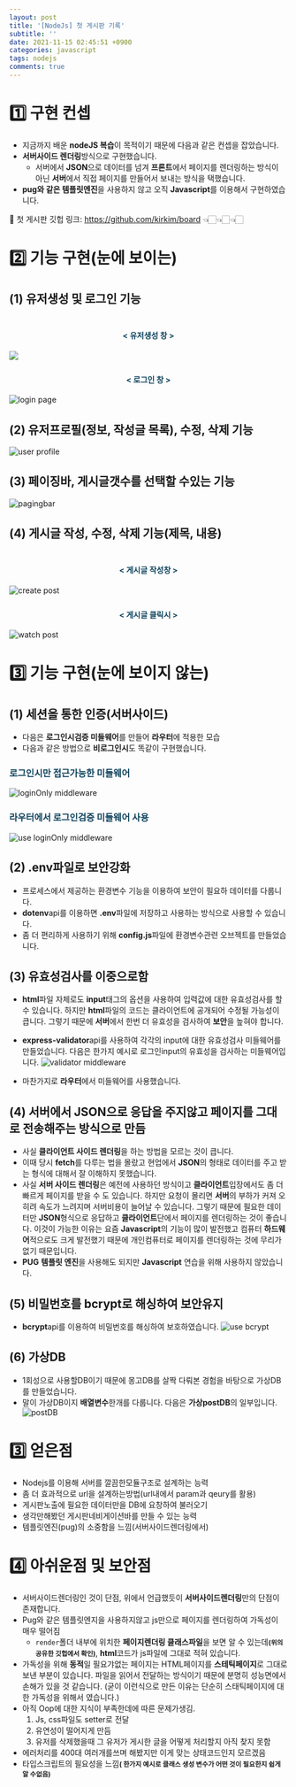 ```yaml
---
layout: post
title: '[NodeJs] 첫 게시판 기록'
subtitle: ''
date: 2021-11-15 02:45:51 +0900
categories: javascript
tags: nodejs
comments: true
---
```


<h1>1️⃣ 구현 컨셉</h1>

- 지금까지 배운 <b class="green">nodeJS 복습</b>이 목적이기 때문에 다음과 같은 컨셉을 잡았습니다.
- <b class="green">서버사이드 렌더링</b>방식으로 구현했습니다.
  - 서버에서 <b class="brown">JSON</b>으로 데이터를 넘겨 **프론트**에서 페이지를 렌더링하는 방식이 아닌 **서버**에서 직접 페이지를 만들어서 보내는 방식을 택했습니다.
- <b class="green">pug와 같은 템플릿엔진</b>을 사용하지 않고 오직 <b class="brown">Javascript</b>를 이용해서 구현하였습니다.

🌈 첫 게시판 깃헙 링크: <a href="https://github.com/kirkim/board">https://github.com/kirkim/board</a> 👈🏻👈🏻👈🏻

<h1 class="ksubject">2️⃣ 기능 구현(눈에 보이는)</h1>

## (1) 유저생성 및 로그인 기능

<div class="explain-cover">
    <div class="explain-left" style="padding-top:1%">
        <h4 align="middle" style="color:#0e435c;">&lt; 유저생성 창 &gt;</h4>
        <img src="/assets/img/nodeJs/board/6.png">
    </div>
    <div class="explain-right" style="padding-top:1%">
        <h4 align="middle" style="color:#0e435c;">&lt; 로그인 창 &gt;</h4>
        <img src="/assets/img/nodeJs/board/1.png" alt="login page">
    </div>
</div>

## (2) 유저프로필(정보, 작성글 목록), 수정, 삭제 기능

  <img src="/assets/img/nodeJs/board/2.png" alt="user profile">

## (3) 페이징바, 게시글갯수를 선택할 수있는 기능

  <img src="/assets/img/nodeJs/board/3.png" alt="pagingbar">

## (4) 게시글 작성, 수정, 삭제 기능(제목, 내용)

<div class="explain-cover">
    <div class="explain-left" style="padding-top:1%">
        <h4 align="middle" style="color:#0e435c;">&lt; 게시글 작성창 &gt;</h4>
        <img src="/assets/img/nodeJs/board/4.png" alt="create post">
    </div>
    <div class="explain-right" style="padding-top:1%">
        <h4 align="middle" style="color:#0e435c;">&lt; 게시글 클릭시 &gt;</h4>
        <img src="/assets/img/nodeJs/board/5.png" alt="watch post">
    </div>
</div>

<h1 class="ksubject">3️⃣ 기능 구현(눈에 보이지 않는)</h1>

## (1) 세션을 통한 인증(서버사이드)

- 다음은 **로그인시검증 미들웨어**를 만들어 **라우터**에 적용한 모습
- 다음과 같은 방법으로 **비로그인시**도 똑같이 구현했습니다.

<h3 style="color:#0e435c;">로그인시만 접근가능한 미들웨어</h3>
<img src="/assets/img/nodeJs/board/7.png" alt="loginOnly middleware">
<h3 style="color:#0e435c;">라우터에서 로그인검증 미들웨어 사용</h3>
<img src="/assets/img/nodeJs/board/8.png" alt="use loginOnly middleware">

## (2) .env파일로 보안강화

- 프로세스에서 제공하는 환경변수 기능을 이용하여 보안이 필요하 데이터를 다룹니다.
- <b class="brown">dotenv</b>api를 이용하면 **.env**파일에 저장하고 사용하는 방식으로 사용할 수 있습니다.
- 좀 더 편리하게 사용하기 위해 <b class="bronw">config.js</b>파일에 환경변수관련 오브젝트를 만들었습니다.

## (3) 유효성검사를 이중으로함

- **html**파일 자체로도 **input**태그의 옵션을 사용하여 입력값에 대한 유효성검사를 할 수 있습니다. 하지만 **html**파일의 코드는 클라이언트에 공개되어 수정될 가능성이 큽니다. 그렇기 때문에 **서버**에서 한번 더 유효성을 검사하여 **보안**을 높혀야 합니다.
- <b class="brown">express-validator</b>api를 사용하여 각각의 input에 대한 유효성검사 미들웨어를 만들었습니다. 다음은 한가지 예시로 로그인input의 유효성을 검사하는 미들웨어입니다.
  <img src="/assets/img/nodeJs/board/9.png" alt="validator middleware">

- 마찬가지로 **라우터**에서 미들웨어를 사용했습니다.

## (4) 서버에서 JSON으로 응답을 주지않고 페이지를 그대로 전송해주는 방식으로 만듬

- 사실 <b class="green">클라이언트 사이드 렌더링</b>을 하는 방법을 모르는 것이 큽니다.
- 이때 당시 **fetch**를 다루는 법을 몰랐고 현업에서 <b class="brown">JSON</b>의 형태로 데이터를 주고 받는 형식에 대해서 잘 이해하지 못했습니다.
- 사실 **서버 사이드 렌더링**은 예전에 사용하던 방식이고 **클라이언트**입장에서도 좀 더 빠르게 페이지를 받을 수 도 있습니다. 하지만 <rd>요청</rd>이 몰리면 **서버**의 부하가 커져 오히려 속도가 느려지며 <rd>서버비용</rd>이 늘어날 수 있습니다. 그렇기 때문에 필요한 데이터만 <b class="brown">JSON</b>형식으로 응답하고 **클라이언트**단에서 페이지를 렌더링하는 것이 좋습니다.
  이것이 가능한 이유는 요즘 **Javascript**의 기능이 많이 발전했고 컴퓨터 **하드웨어**적으로도 크게 발전했기 때문에 개인컴퓨터로 페이지를 렌더링하는 것에 무리가 없기 때문입니다.
- <b class="purple">PUG</b> **템플릿 엔진**을 사용해도 되지만 **Javascript** 연습을 위해 사용하지 않았습니다.

## (5) 비밀번호를 bcrypt로 해싱하여 보안유지

- <b class="brown">bcrypt</b>api를 이용하여 비밀번호를 해싱하여 보호하였습니다.
  <img src="/assets/img/nodeJs/board/10.png" alt="use bcrypt">

## (6) 가상DB

- 1회성으로 사용할DB이기 때문에 몽고DB를 살짝 다뤄본 경험을 바탕으로 가상DB를 만들었습니다.
- 말이 가상DB이지 **배열변수**한개를 다룹니다. 다음은 **가상postDB**의 일부입니다.
  <img src="/assets/img/nodeJs/board/11.png" alt="postDB">

<h1 class="ksubject">3️⃣ 얻은점</h1>

- Nodejs를 이용해 서버를 깔끔한모듈구조로 설계하는 능력
- 좀 더 효과적으로 url을 설계하는방법(url내에서 param과 qeury를 활용)
- 게시판노출에 필요한 데이터만을 DB에 요창하여 불러오기
- 생각만해봤던 게시판네비게이션바를 만들 수 있는 능력
- 템플릿엔진(pug)의 소중함을 느낌(서버사이드렌더링에서)

<h1 class="ksubject">4️⃣ 아쉬운점 및 보안점</h1>

- 서버사이드렌더링인 것이 단점, 위에서 언급했듯이 **서버사이드렌더링**만의 단점이 존재합니다.
- Pug와 같은 템플릿엔지을 사용하지않고 js만으로 페이지를 렌더링하여 가독성이 매우 떨어짐
  - `render`폴더 내부에 위치한 **페이지렌더링 클래스파일**을 보면 알 수 있는데<b style="font-size:85%">(위의 공유한 깃헙에서 확인)</b>, **html**코드가 js파일에 그대로 적혀 있습니다.
- 가독성을 위해 **동적**일 필요갸없는 페이지는 HTML페이지를 **스테틱페이지**로 그대로 보낸 부분이 있습니다. 파일을 읽어서 전달하는 방식이기 때문에 분명히 성능면에서 손해가 있을 것 같습니다. (굳이 이런식으로 만든 이유는 단순히 스태틱페이지에 대한 가독성을 위해서 였습니다.)
- 아직 Oop에 대한 지식이 부족한데에 따른 문제가생김.
  1.  Js, css파일도 setter로 전달
  2.  유연성이 떨어지게 만듬
  3.  유저를 삭제했을때 그 유저가 게시한 글을 어떻게 처리할지 아직 찾지 못함
- 에러처리를 400대 여러개를쓰며 해봤지만 이게 맞는 상태코드인지 모르겠음
- 타입스크립트의 필요성을 느낌<b style="font-size:85%">( 한가지 예시로 클래스 생성 변수가 어떤 것이 필요한지 쉽게 알 수없음)</b>
